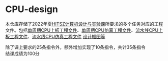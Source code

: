 # CPU-design
本仓库存储了2022年夏[HITSZ计算机设计与实验课](https://hitsz-cslab.gitee.io/cpu/)所要求的多个任务对应的工程文件。包括[单周期CPU上板工程文件](./single_cycle)、[单周期CPU仿真工程文件](./单周期仿真)、[流水线CPU上板工程文件](./pipe)、[流水线CPU仿真工程文件](./流水线仿真)  [设计框图等](./CPU.md) 

除了课上要求的25条指令外，额外增加实现了10条指令，共计35条指令  
结课成绩为100分
